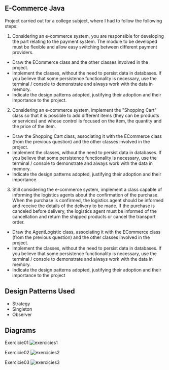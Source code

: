 ## E-Commerce Java

Project carried out for a college subject, where I had to follow the following steps:

1.	Considering an e-commerce system, you are responsible for developing the part relating to the payment system. The module to be developed must be flexible and allow easy switching between different payment providers.<br>
  -	Draw the ECommerce class and the other classes involved in the project.
  - Implement the classes, without the need to persist data in databases. If you believe that some persistence functionality is necessary, use the terminal / console to demonstrate and always work with the data in memory.
  -	Indicate the design patterns adopted, justifying their adoption and their importance to the project.


2.	Considering an e-commerce system, implement the "Shopping Cart" class so that it is possible to add different items (they can be products or services) and whose control is focused on the item, the quantity and the price of the item.<br>
  - Draw the Shopping Cart class, associating it with the ECommerce class (from the previous question) and the other classes involved in the project.
  - Implement the classes, without the need to persist data in databases. If you believe that some persistence functionality is necessary, use the terminal / console to demonstrate and always work with the data in memory.
  - Indicate the design patterns adopted, justifying their adoption and their importance.

3.	Still considering the e-commerce system, implement a class capable of informing the logistics agents about the confirmation of the purchase. When the purchase is confirmed, the logistics agent should be informed and receive the details of the delivery to be made. If the purchase is canceled before delivery, the logistics agent must be informed of the cancellation and return the shipped products or cancel the transport order.<br>
  - Draw the AgentLogistic class, associating it with the ECommerce class (from the previous question) and the other classes involved in the project.
  - Implement the classes, without the need to persist data in databases. If you believe that some persistence functionality is necessary, use the terminal / console to demonstrate and always work with the data in memory.
  - Indicate the design patterns adopted, justifying their adoption and their importance to the project


## Design Patterns Used
- Strategy
- Singleton 
- Observer

## Diagrams
Exercicie01
![exercicies1](https://github.com/joaoangnes/ecommerce-java/assets/74597614/9233d31f-8c66-43e9-b8a3-002af2691a01)<br>

Exercicie02
![exercicies2](https://github.com/joaoangnes/ecommerce-java/assets/74597614/dc6d597f-b818-4930-8751-e8b938e94edc)<br>

Exercicie03
![exercicies3](https://github.com/joaoangnes/ecommerce-java/assets/74597614/cd4d96a8-e5ef-4df7-b4e2-c69d33eb3a16)<br>

